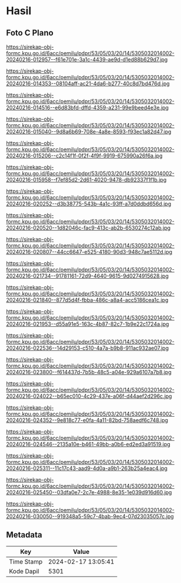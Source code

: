 # Hasil

## Foto C Plano

https://sirekap-obj-formc.kpu.go.id/6acc/pemilu/pdpr/53/05/03/20/14/5305032014002-20240216-012957--f61e701e-3a1c-4439-ae9d-d1ed88b629d7.jpg

https://sirekap-obj-formc.kpu.go.id/6acc/pemilu/pdpr/53/05/03/20/14/5305032014002-20240216-014353--08104aff-ac21-4da6-b277-40c8d7bd476d.jpg

https://sirekap-obj-formc.kpu.go.id/6acc/pemilu/pdpr/53/05/03/20/14/5305032014002-20240216-014516--e6d83bfd-dffd-4359-a231-99e9beed4e3e.jpg

https://sirekap-obj-formc.kpu.go.id/6acc/pemilu/pdpr/53/05/03/20/14/5305032014002-20240216-015040--9d8a6b69-708e-4a8e-8593-f93ec1a82d47.jpg

https://sirekap-obj-formc.kpu.go.id/6acc/pemilu/pdpr/53/05/03/20/14/5305032014002-20240216-015206--c2c14f1f-0f2f-4f9f-9919-675990a26f6a.jpg

https://sirekap-obj-formc.kpu.go.id/6acc/pemilu/pdpr/53/05/03/20/14/5305032014002-20240216-015958--f7ef85d2-2d61-4020-9478-db92337f1f1b.jpg

https://sirekap-obj-formc.kpu.go.id/6acc/pemilu/pdpr/53/05/03/20/14/5305032014002-20240216-020252--d3b38775-543b-4a1c-93ff-a7d0ddbd656d.jpg

https://sirekap-obj-formc.kpu.go.id/6acc/pemilu/pdpr/53/05/03/20/14/5305032014002-20240216-020520--1d82046c-fac9-413c-ab2b-6530274c12ab.jpg

https://sirekap-obj-formc.kpu.go.id/6acc/pemilu/pdpr/53/05/03/20/14/5305032014002-20240216-020807--44cc6647-e525-4180-90d3-948c7ae5112d.jpg

https://sirekap-obj-formc.kpu.go.id/6acc/pemilu/pdpr/53/05/03/20/14/5305032014002-20240216-021734--91781161-72d9-4640-9615-9d0274915628.jpg

https://sirekap-obj-formc.kpu.go.id/6acc/pemilu/pdpr/53/05/03/20/14/5305032014002-20240216-021840--877d5d4f-fbba-486c-a8a4-acc5186cea1c.jpg

https://sirekap-obj-formc.kpu.go.id/6acc/pemilu/pdpr/53/05/03/20/14/5305032014002-20240216-021953--d55a91e5-163c-4b87-82c7-1b9e22c1724a.jpg

https://sirekap-obj-formc.kpu.go.id/6acc/pemilu/pdpr/53/05/03/20/14/5305032014002-20240216-022536--14d29153-c510-4a7a-b9b8-911ac932ae07.jpg

https://sirekap-obj-formc.kpu.go.id/6acc/pemilu/pdpr/53/05/03/20/14/5305032014002-20240216-023800--f614437d-7b5b-48c5-a04e-929a6107a7b8.jpg

https://sirekap-obj-formc.kpu.go.id/6acc/pemilu/pdpr/53/05/03/20/14/5305032014002-20240216-024022--b65ec010-4c29-437e-a06f-d44aef2d296c.jpg

https://sirekap-obj-formc.kpu.go.id/6acc/pemilu/pdpr/53/05/03/20/14/5305032014002-20240216-024352--9e818c77-e0fa-4a11-82bd-758aedf6c748.jpg

https://sirekap-obj-formc.kpu.go.id/6acc/pemilu/pdpr/53/05/03/20/14/5305032014002-20240216-024546--2135a10e-b461-49bb-a0b6-ed2ed3a91519.jpg

https://sirekap-obj-formc.kpu.go.id/6acc/pemilu/pdpr/53/05/03/20/14/5305032014002-20240216-025311--11c17c43-aad9-4d0a-a9b1-263b25a4eac4.jpg

https://sirekap-obj-formc.kpu.go.id/6acc/pemilu/pdpr/53/05/03/20/14/5305032014002-20240216-025450--03dfa0e7-2c7e-4988-8e35-1e039d916d60.jpg

https://sirekap-obj-formc.kpu.go.id/6acc/pemilu/pdpr/53/05/03/20/14/5305032014002-20240216-030050--919348a5-59c7-4bab-9ec4-07d23035057c.jpg


## Metadata

| Key        | Value               |
| ---------- | ------------------- |
| Time Stamp | 2024-02-17 13:05:41 |
| Kode Dapil | 5301                |



